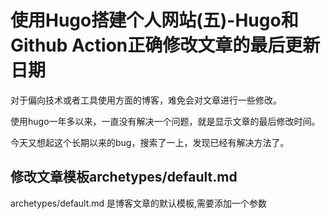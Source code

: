 # 使用Hugo搭建个人网站(五)-Hugo和Github Action正确修改文章的最后更新日期

对于偏向技术或者工具使用方面的博客，难免会对文章进行一些修改。

使用hugo一年多以来，一直没有解决一个问题，就是显示文章的最后修改时间。

今天又想起这个长期以来的bug，搜索了一上，发现已经有解决方法了。

## 修改文章模板archetypes/default.md

archetypes/default.md 是博客文章的默认模板,需要添加一个参数

